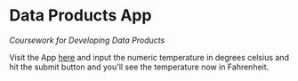 Data Products App
============

*Coursework for Developing Data Products*

Visit the App [here](http://kgilpas.shinyapps.io/App-1/) and input the numeric temperature in degrees celsius and hit the submit button and you'll see the temperature now in Fahrenheit.
